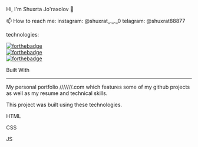 Hi, I'm Shuxrta Jo'raxolov 👋

📫 How to reach me:
instagram: @shuxrat_._._0
telagram: @shuxrat88877

technologies:

[![forthebadge](https://forthebadge.com/images/badges/uses-html.svg)](https://forthebadge.com)   
[![forthebadge](https://forthebadge.com/images/badges/uses-css.svg)](https://forthebadge.com)   
[![forthebadge](https://forthebadge.com/images/badges/uses-js.svg)](https://forthebadge.com)

Built With
______________________________________________________________________________________________________________________________________________________________
My personal portfolio ///////.com which features some of my github projects as well as my resume and technical skills.

This project was built using these technologies.

HTML

CSS

JS
